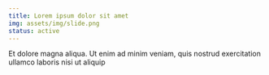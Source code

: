 ```yaml
---
title: Lorem ipsum dolor sit amet
img: assets/img/slide.png
status: active
---
```

Et dolore magna aliqua. Ut enim ad minim veniam, 
quis nostrud exercitation ullamco laboris nisi ut aliquip
